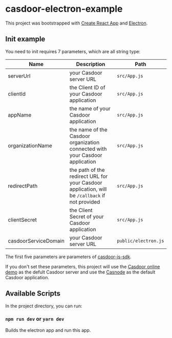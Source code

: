 # casdoor-electron-example

This project was bootstrapped with [Create React App](https://github.com/facebook/create-react-app) and [Electron](https://www.electronjs.org/).

## Init example

You need to init requires 7 parameters, which are all string type:

| Name                 | Description                                                                                      | Path                   |
| -------------------- | ------------------------------------------------------------------------------------------------ | ---------------------- |
| serverUrl            | your Casdoor server URL                                                                          | `src/App.js`         |
| clientId             | the Client ID of your Casdoor application                                                        | `src/App.js`         |
| appName              | the name of your Casdoor application                                                             | `src/App.js`         |
| organizationName     | the name of the Casdoor organization connected with your Casdoor application                     | `src/App.js`         |
| redirectPath         | the path of the redirect URL for your Casdoor application, will be `/callback` if not provided | `src/App.js`         |
| clientSecret         | the Client Secret of your Casdoor application                                                   | `src/App.js`         |
| casdoorServiceDomain | your Casdoor server URL                                                                          | `public/electron.js` |

The first five parameters are parameters of [casdoor-js-sdk](https://github.com/casdoor/casdoor-js-sdk).

If you don't set these parameters, this project will use the  [Casdoor online demo]( https://door.casdoor.com) as the defult Casdoor server and use the [Casnode](https://door.casdoor.com/applications/app-casnode) as the default Casdoor application.

## Available Scripts

In the project directory, you can run:

### `npm run dev` or `yarn dev`

Builds the electron app and run this app.
